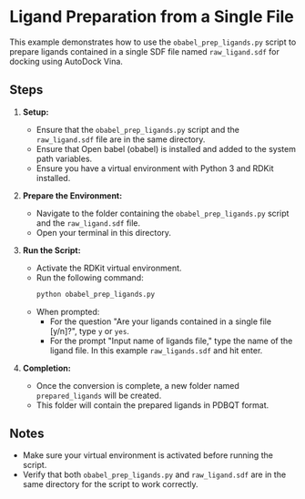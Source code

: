 # Ligand Preparation from a Single File

This example demonstrates how to use the `obabel_prep_ligands.py` script to prepare ligands contained in a single SDF file named `raw_ligand.sdf` for docking using AutoDock Vina.

## Steps

1. **Setup:**
   - Ensure that the `obabel_prep_ligands.py` script and the `raw_ligand.sdf` file are in the same directory.
   - Ensure that Open babel (obabel) is installed and added to the system path variables.
   - Ensure you have a virtual environment with Python 3 and RDKit installed.

2. **Prepare the Environment:**
   - Navigate to the folder containing the `obabel_prep_ligands.py` script and the `raw_ligand.sdf` file.
   - Open your terminal in this directory.

3. **Run the Script:**
   - Activate the RDKit virtual environment.
   - Run the following command:
     ```bash
     python obabel_prep_ligands.py
     ```
   - When prompted:
     - For the question "Are your ligands contained in a single file [y/n]?", type `y` or `yes`.
     - For the prompt "Input name of ligands file," type the name of the ligand file. In this example `raw_ligands.sdf` and hit enter.

4. **Completion:**
   - Once the conversion is complete, a new folder named `prepared_ligands` will be created.
   - This folder will contain the prepared ligands in PDBQT format.

## Notes
- Make sure your virtual environment is activated before running the script.
- Verify that both `obabel_prep_ligands.py` and `raw_ligand.sdf` are in the same directory for the script to work correctly.